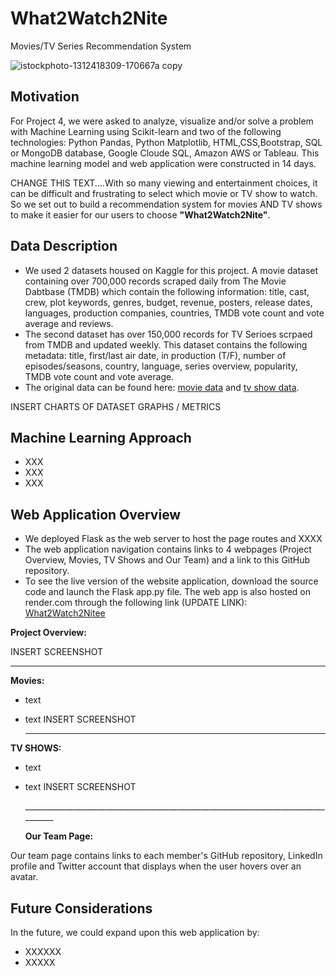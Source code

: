# What2Watch2Nite
Movies/TV Series Recommendation System

![istockphoto-1312418309-170667a copy](https://github.com/OlgaDlzk/What2Watch2Nite/assets/44728723/e9781802-ee01-4207-8713-f26bce4727a9)

## Motivation
For Project 4, we were asked to analyze, visualize and/or solve a problem with Machine Learning using Scikit-learn and two of the following technologies: Python Pandas, Python Matplotlib, HTML,CSS,Bootstrap, SQL or MongoDB database, Google Cloude SQL, Amazon AWS or Tableau. This machine learning model and web application were constructed in 14 days.

CHANGE THIS TEXT....With so many viewing and entertainment choices, it can be difficult and frustrating to select which movie or TV show to watch. So we set out to build a recommendation system for movies AND TV shows to make it easier for our users to choose **"What2Watch2Nite"**.

## Data Description
- We used 2 datasets housed on Kaggle for this project. A movie dataset containing over 700,000 records scraped daily from The Movie Dabtbase (TMDB) which contain the following information:  title, cast, crew, plot keywords, genres, budget, revenue, posters, release dates, languages, production companies, countries, TMDB vote count and vote average and reviews.
- The second dataset has over 150,000 records for TV Serioes scrpaed from TMDB and updated weekly.  This dataset contains the following metadata: title, first/last air date, in production (T/F), number of episodes/seasons, country, language, series overview, popularity, TMDB vote count and vote average. 
- The original data can be found here:  [movie data](https://www.kaggle.com/datasets/akshaypawar7/millions-of-movies) and [tv show data](https://www.kaggle.com/datasets/bourdier/all-tv-series-details-dataset).

INSERT CHARTS OF DATASET GRAPHS / METRICS

## Machine Learning Approach

- XXX
- XXX
- XXX

## Web Application Overview

- We deployed Flask as the web server to host the page routes and XXXX
- The web application navigation contains links to 4 webpages (Project Overview, Movies, TV Shows and Our Team) and a link to this GitHub repository. 
- To see the live version of the website application, download the source code and launch the Flask app.py file.  The web app is also hosted on render.com through the following link (UPDATE LINK):  [What2Watch2Nitee](https://grape-choice.onrender.com/)


<p><b>Project Overview:</b></p>
INSERT SCREENSHOT
  
__________________________________________________________________________________
  
<p><b>Movies:</b></p>

- text
- text
INSERT SCREENSHOT

  __________________________________________________________________________________
  
<p><b>TV SHOWS:</b></p>

- text
- text
INSERT SCREENSHOT

  __________________________________________________________________________________<p><b>Our Team Page:</b></p>

Our team page contains links to each member's GitHub repository, LinkedIn profile and Twitter account that displays when the user hovers over an avatar.
<p align="center">

## Future Considerations
In the future, we could expand upon this web application by:
- XXXXXX
- XXXXX
